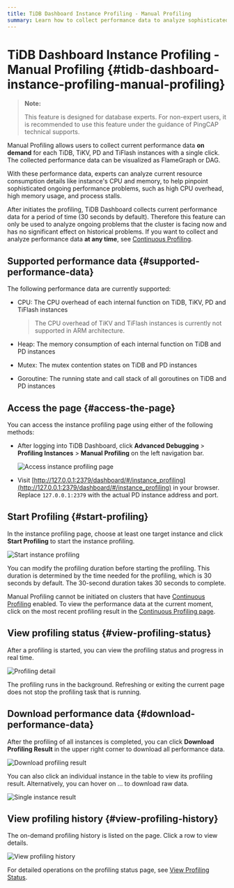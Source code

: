 ```yaml
---
title: TiDB Dashboard Instance Profiling - Manual Profiling
summary: Learn how to collect performance data to analyze sophisticated problems.
---
```


# TiDB Dashboard Instance Profiling - Manual Profiling {#tidb-dashboard-instance-profiling-manual-profiling}

> **Note:**
>
> This feature is designed for database experts. For non-expert users, it is recommended to use this feature under the guidance of PingCAP technical supports.

Manual Profiling allows users to collect current performance data **on demand** for each TiDB, TiKV, PD and TiFlash instances with a single click. The collected performance data can be visualized as FlameGraph or DAG.

With these performance data, experts can analyze current resource consumption details like instance's CPU and memory, to help pinpoint sophisticated ongoing performance problems, such as high CPU overhead, high memory usage, and process stalls.

After initiates the profiling, TiDB Dashboard collects current performance data for a period of time (30 seconds by default). Therefore this feature can only be used to analyze ongoing problems that the cluster is facing now and has no significant effect on historical problems. If you want to collect and analyze performance data **at any time**, see [Continuous Profiling](/dashboard/continuous-profiling.md).

## Supported performance data {#supported-performance-data}

The following performance data are currently supported:

-   CPU: The CPU overhead of each internal function on TiDB, TiKV, PD and TiFlash instances

    > The CPU overhead of TiKV and TiFlash instances is currently not supported in ARM architecture.

-   Heap: The memory consumption of each internal function on TiDB and PD instances

-   Mutex: The mutex contention states on TiDB and PD instances

-   Goroutine: The running state and call stack of all goroutines on TiDB and PD instances

## Access the page {#access-the-page}

You can access the instance profiling page using either of the following methods:

-   After logging into TiDB Dashboard, click **Advanced Debugging** > <strong>Profiling Instances</strong> > <strong>Manual Profiling</strong> on the left navigation bar.

    ![Access instance profiling page](/media/dashboard/dashboard-profiling-access.png)

-   Visit [http://127.0.0.1:2379/dashboard/#/instance_profiling](http://127.0.0.1:2379/dashboard/#/instance_profiling) in your browser. Replace `127.0.0.1:2379` with the actual PD instance address and port.

## Start Profiling {#start-profiling}

In the instance profiling page, choose at least one target instance and click **Start Profiling** to start the instance profiling.

![Start instance profiling](/media/dashboard/dashboard-profiling-start.png)

You can modify the profiling duration before starting the profiling. This duration is determined by the time needed for the profiling, which is 30 seconds by default. The 30-second duration takes 30 seconds to complete.

Manual Profiling cannot be initiated on clusters that have [Continuous Profiling](/dashboard/continuous-profiling.md) enabled. To view the performance data at the current moment, click on the most recent profiling result in the [Continuous Profiling page](/dashboard/continuous-profiling.md#access-the-page).

## View profiling status {#view-profiling-status}

After a profiling is started, you can view the profiling status and progress in real time.

![Profiling detail](/media/dashboard/dashboard-profiling-view-progress.png)

The profiling runs in the background. Refreshing or exiting the current page does not stop the profiling task that is running.

## Download performance data {#download-performance-data}

After the profiling of all instances is completed, you can click **Download Profiling Result** in the upper right corner to download all performance data.

![Download profiling result](/media/dashboard/dashboard-profiling-download.png)

You can also click an individual instance in the table to view its profiling result. Alternatively, you can hover on ... to download raw data.

![Single instance result](/media/dashboard/dashboard-profiling-view-single.png)

## View profiling history {#view-profiling-history}

The on-demand profiling history is listed on the page. Click a row to view details.

![View profiling history](/media/dashboard/dashboard-profiling-history.png)

For detailed operations on the profiling status page, see [View Profiling Status](#view-profiling-status).
